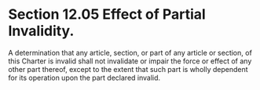 Section 12.05 Effect of Partial Invalidity.
===========================================

A determination that any article, section, or part of any article or
section, of this Charter is invalid shall not invalidate or impair the
force or effect of any other part thereof, except to the extent that
such part is wholly dependent for its operation upon the part declared
invalid.
